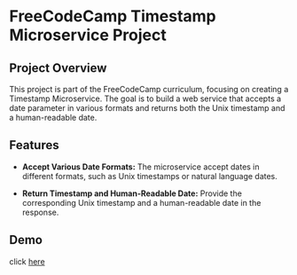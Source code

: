 # FreeCodeCamp Timestamp Microservice Project

## Project Overview

This project is part of the FreeCodeCamp curriculum, focusing on creating a Timestamp Microservice. The goal is to build a web service that accepts a date parameter in various formats and returns both the Unix timestamp and a human-readable date.

## Features

- **Accept Various Date Formats:** The microservice accept dates in different formats, such as Unix timestamps or natural language dates.

- **Return Timestamp and Human-Readable Date:** Provide the corresponding Unix timestamp and a human-readable date in the response.

## Demo
click [here](https://boilerplate-project-timestamp.aminelono.repl.co/)
